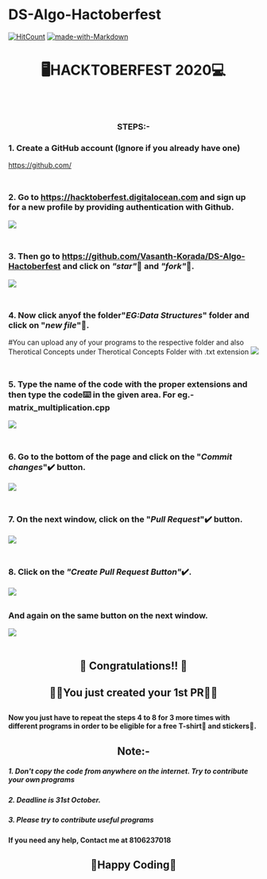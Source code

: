 # DS-Algo-Hactoberfest

[![HitCount](http://hits.dwyl.com/3NCRY9T3R/H4CKT0B3RF3ST-2020.svg)](http://hits.dwyl.com/3NCRY9T3R/H4CKT0B3RF3ST-2020)
[![made-with-Markdown](https://img.shields.io/badge/Made%20with-Markdown-1f425f.svg)](http://commonmark.org)

# <div align="center">🖥️HACKTOBERFEST 2020💻</div>
<br></br>

### <div align="center">STEPS:-</div>

  ### 1. Create a GitHub account (Ignore if you already have one)
  https://github.com/
<br></br>
##
  ### 2. Go to https://hacktoberfest.digitalocean.com and sign up for a new profile by providing authentication with Github.
  ![](https://i.ibb.co/0jHpjBP/hacktoberfest.jpg)
<br></br>
##
  ### 3. Then go to https://github.com/Vasanth-Korada/DS-Algo-Hactoberfest and click on *"star"*🌟 and *"fork"*🍴.
  ![](https://i.ibb.co/R4p91T9/fork1.jpg)
<br></br>
##
  ### 4. Now click anyof the folder"*EG:Data Structures*" folder and click on "*new file*"📁.
  #You can upload any of your programs to the respective folder and also Therotical Concepts under Therotical Concepts Folder with .txt extension
  ![](https://i.ibb.co/PGymWWZ/1-0-2-Git-create-file.png)
<br></br>
##
  ### 5. Type the name of the code with the proper extensions and then type the code⌨️ in the given area. For eg.- matrix_multiplication.cpp
  ![](https://i.ibb.co/sm8k4FY/Capture.png)
<br></br>
##
  ### 6. Go to the bottom of the page and click on the "*Commit changes*"✔️ button.
  ![](https://i.ibb.co/QQmwywM/commit.jpg)
<br></br>
##
  ### 7. On the next window, click on the "*Pull Request*"✔️ button.
  ![](https://i.ibb.co/LxW7q9F/pull.jpg)
<br></br>
##
  ### 8. Click on the *"Create Pull Request Button"*✔️.
  ![](https://i.ibb.co/17YNgMw/pr-LI.jpg)
  ##
  ### And again on the same button on the next window.
  ![](https://i.ibb.co/m95QGHK/request.jpg)
<br></br>



##
## <div align="center"> 🥳 Congratulations!! 🥳 </div>
## <div align="center">🙌🙌You just created your 1st PR🙌🙌</div>

##
#### Now you just have to repeat the steps 4 to 8 for 3 more times with different programs in order to be eligible for a free T-shirt👕 and stickers🤩.

## <div align="center">Note:-</div>

##### 1. Don't copy the code from anywhere on the internet. Try to contribute your  own programs
##### 2. Deadline is 31st October.
##### 3. Please try to contribute useful programs

#### If you need any help, Contact me at **8106237018**

## <div align="center">🤞Happy Coding🤞</div>
